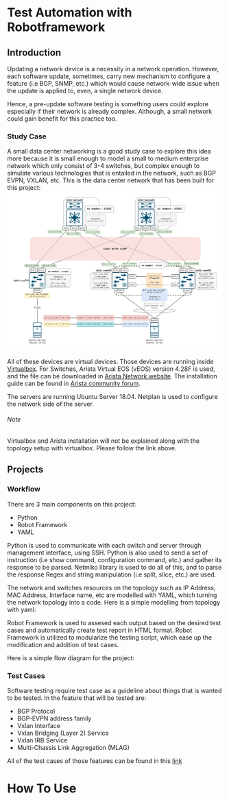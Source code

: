 # Test Automation with Robotframework

## Introduction

Updating a network device is a necessity in a network operation. However, each software update, sometimes, carry new mechanism to configure a feature (i.e BGP, SNMP, etc.) which would cause network-wide issue when the update is applied to, even, a single network device.

Hence, a pre-update software testing is something users could explore especially if their network is already complex. Although, a small network could gain benefit for this practice too.

### Study Case

A small data center networking is a good study case to explore this idea more because it is small enough to model a small to medium enterprise network which only consist of 3-4 switches, but complex enough to simulate various technologies that is entailed in the network, such as BGP EVPN, VXLAN, etc. This is the data center network that has been built for this project:
![data center topology](img/topology.png)

All of these devices are virtual devices. Those devices are running inside [Virtualbox](https://www.virtualbox.org/wiki/Downloads). For Switches, Arista Virtual EOS (vEOS) version 4.28F is used, and the file can be downloaded in [Arista Network website](https://www.arista.com/en/). The installation guide can be found in [Arista community forum](https://aristanetworks.force.com/AristaCommunity/s/article/veos-and-virtualbox). 

The servers are running Ubuntu Server 18.04. Netplan is used to configure the network side of the server.

###### Note
Virtualbox and Arista installation will not be explained along with the topology setup with virtualbox. Please follow the link above.


## Projects
### Workflow
There are 3 main components on this project:
* Python
* Robot Framework
* YAML

Python is used to communicate with each switch and server through management interface, using SSH. Python is also used to send a set of instruction (i.e show command, configuration command, etc.) and gather its response to be parsed. Netmiko library is used to do all of this, and to parse the response Regex and string manipulation (i.e split, slice, etc.) are used.

The network and switches resources on the topology such as IP Address, MAC Address, Interface name, etc are modelled with YAML, which turning the network topology into a code. Here is a simple modelling from topology with yaml:


Robot Framework is used to assesed each output based on the desired test cases and automatically create test report in HTML format. Robot Framework is utilized to modularize the testing script, which ease up the modification and addition of test cases.

Here is a simple flow diagram for the project:



### Test Cases
Software testing require test case as a guideline about things that is wanted to be tested. In the feature that will be tested are:
* BGP Protocol
* BGP-EVPN address family
* Vxlan Interface
* Vxlan Bridging (Layer 2) Service
* Vxlan IRB Service
* Multi-Chassis Link Aggregation (MLAG)

All of the test cases of those features can be found in this [link]()

# How To Use
